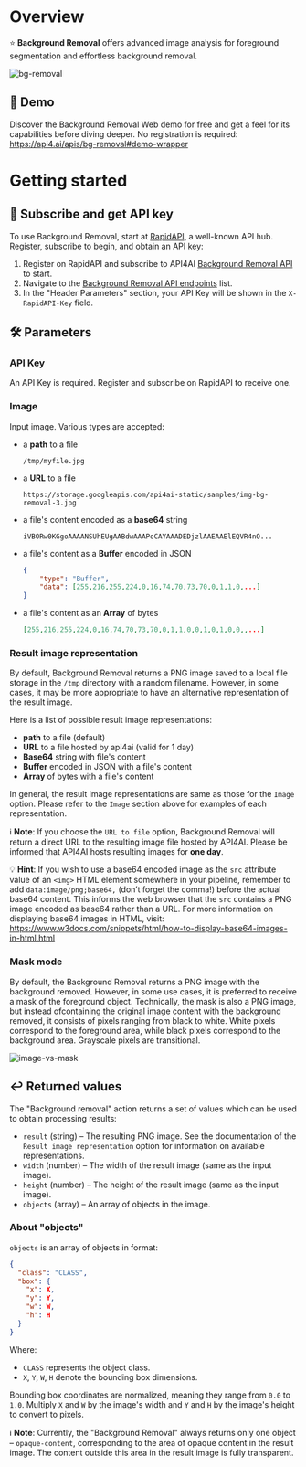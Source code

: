 # Overview

⭐️ **Background Removal** offers advanced image analysis for foreground segmentation and effortless background removal.

![bg-removal](https://storage.googleapis.com/api4ai-static/rapidapi/background-removal/bg-removal.png)


## 🤖 Demo

Discover the Background Removal Web demo for free and get a feel for its capabilities before diving deeper. No registration is required: https://api4.ai/apis/bg-removal#demo-wrapper



# Getting started

## 🚀 Subscribe and get API key

To use Background Removal, start at [RapidAPI](https://rapidapi.com/), a well-known API hub. Register, subscribe to begin, and obtain an API key:

1. Register on RapidAPI and subscribe to API4AI [Background Removal API](https://rapidapi.com/api4ai-api4ai-default/api/background-removal4/pricing) to start.
2. Navigate to the [Background Removal API endpoints](https://rapidapi.com/api4ai-api4ai-default/api/background-removal4) list.
3. In the "Header Parameters" section, your API Key will be shown in the `X-RapidAPI-Key` field.


## 🛠 Parameters

### API Key

An API Key is required. Register and subscribe on RapidAPI to receive one.

### Image

Input image. Various types are accepted:
  * a **path** to a file
    ```
    /tmp/myfile.jpg
    ```
  * a **URL** to a file
    ```
    https://storage.googleapis.com/api4ai-static/samples/img-bg-removal-3.jpg
    ```
  * a file's content encoded as a **base64** string
    ```
    iVBORw0KGgoAAAANSUhEUgAABdwAAAPoCAYAAADEDjzlAAEAAElEQVR4nO...
    ```
  * a file's content as a **Buffer** encoded in JSON
    ```json
    {
        "type": "Buffer",
        "data": [255,216,255,224,0,16,74,70,73,70,0,1,1,0,...]
    }
    ```
  * a file's content as an **Array** of bytes
    ```json
    [255,216,255,224,0,16,74,70,73,70,0,1,1,0,0,1,0,1,0,0,,...]
    ```

### Result image representation

By default, Background Removal returns a PNG image saved to a local file storage in the `/tmp` directory with a random filename. However, in some cases, it may be more appropriate to have an alternative representation of the result image.

Here is a list of possible result image representations:
  * **path** to a file (default)
  * **URL** to a file hosted by api4ai (valid for 1 day)
  * **Base64** string with file's content
  * **Buffer** encoded in JSON with a file's content
  * **Array** of bytes with a file's content

In general, the result image representations are same as those for the `Image` option. Please refer to the `Image` section above for examples of each representation.

ℹ️ **Note**: If you choose the `URL to file` option, Background Removal will return a direct URL to the resulting image file hosted by API4AI. Please be informed that API4AI hosts resulting images for **one day**.

💡️️️️️️ **Hint**: If you wish to use a base64 encoded image as the `src` attribute value of an `<img>` HTML element somewhere in your pipeline, remember to add `data:image/png;base64,` (don’t forget the comma!) before the actual base64 content. This informs the web browser that the `src` contains a PNG image encoded as base64 rather than a URL. For more information on displaying base64 images in HTML, visit: https://www.w3docs.com/snippets/html/how-to-display-base64-images-in-html.html


### Mask mode

By default, the Background Removal returns a PNG image with the background removed. However, in some use cases, it is preferred to receive a mask of the foreground object. Technically, the mask is also a PNG image, but instead ofcontaining the original image content with the background removed, it consists of pixels ranging from black to white. White pixels correspond to the foreground area, while black pixels correspond to the background area. Grayscale pixels are transitional.

![image-vs-mask](https://storage.googleapis.com/api4ai-static/rapidapi/background-removal/image-vs-mask.png)


## ↩️ Returned values

The "Background removal" action returns a set of values which can be used to obtain processing results:

* `result` (string) – The resulting PNG image. See the documentation of the `Result image representation` option for information on available representations.
* `width` (number) – The width of the result image (same as the input image).
* `height` (number) – The height of the result image (same as the input image).
* `objects` (array) – An array of objects in the image.

### About "objects"

`objects` is an array of objects in format:

```json
{
  "class": "CLASS",
  "box": {
    "x": X,
    "y": Y,
    "w": W,
    "h": H
  }
}
```

Where:
* `CLASS` represents the object class.
* `X`, `Y`, `W`, `H` denote the bounding box dimensions.

Bounding box coordinates are normalized, meaning they range from `0.0` to `1.0`. Multiply `X` and `W` by the image's width and `Y` and `H` by the image's height to convert to pixels.

ℹ️ **Note**: Currently, the "Background Removal" always returns only one object – `opaque-content`, corresponding to the area of opaque content in the result image. The content outside this area in the result image is fully transparent.
